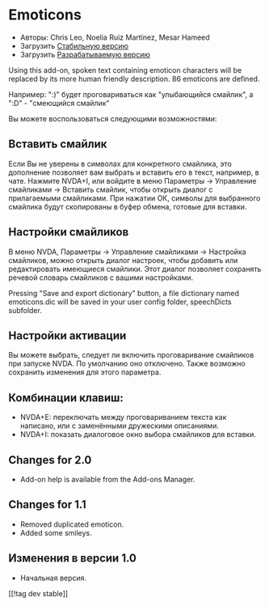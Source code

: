 # Emoticons #

* Авторы: Chris Leo, Noelia Ruiz Martínez, Mesar Hameed
* Загрузить [Стабильную версию][1]
* Загрузить [Разрабатываемую версию][2]

Using this add-on, spoken text containing emoticon characters will be
replaced by its more human friendly description.  86 emoticons are defined.

Например: ":)" будет проговариваться как "улыбающийся смайлик", а ":D" -
"смеющийся смайлик"

Вы можете воспользоваться следующими возможностями:

## Вставить смайлик ##

Если Вы не уверены в символах для конкретного смайлика, это дополнение позволяет вам выбрать и вставить его в текст, например, в чате.
Нажмите NVDA+I, или войдите в меню Параметры -> Управление смайликами -> Вставить смайлик, чтобы открыть диалог 
с прилагаемыми смайликами.
При нажатии ОК, символы для выбранного смайлика будут скопированы в буфер обмена, готовые для вставки.


## Настройки смайликов ##

В меню NVDA, Параметры -> Управление смайликами -> Настройка смайликов, можно открыть диалог настроек, чтобы добавить или редактировать имеющиеся смайлики.
Этот диалог позволяет сохранять речевой словарь смайликов с вашими настройками.

Pressing "Save and export dictionary" button, a file dictionary named
emoticons.dic will be saved in your user config folder, speechDicts
subfolder.


## Настройки активации ##

Вы можете выбрать, следует ли включить проговаривание смайликов при запуске
NVDA. По умолчанию оно отключено. Также возможно сохранить изменения для
этого параметра.

## Комбинации клавиш: ##

*	NVDA+E: переключать между проговариванием текста как написано, или с
  заменёнными дружескими описаниями.
*	NVDA+I: показать диалоговое окно выбора смайликов для вставки.


## Changes for 2.0 ##

* Add-on help is available from the Add-ons Manager.

## Changes for 1.1 ##

* Removed duplicated emoticon.
* Added some smileys.

## Изменения в версии 1.0 ##

* Начальная версия.

[[!tag dev stable]]

[1]: http://addons.nvda-project.org/files/get.php?file=emo

[2]: http://addons.nvda-project.org/files/get.php?file=emo-dev
